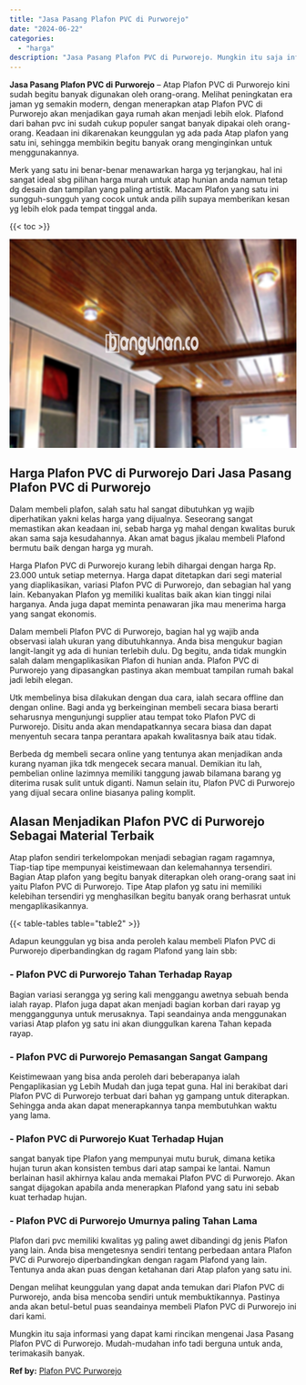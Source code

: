 ```yaml
---
title: "Jasa Pasang Plafon PVC di Purworejo"
date: "2024-06-22"
categories: 
  - "harga"
description: "Jasa Pasang Plafon PVC di Purworejo. Mungkin itu saja informasi yang dapat kami rincikan mengenai Jasa Pasang Plafon PVC di Purworejo. Mudah-mudahan info tad..."
---
```


**Jasa Pasang Plafon PVC di Purworejo** – Atap Plafon PVC di Purworejo kini sudah begitu banyak digunakan oleh orang-orang. Melihat peningkatan era jaman yg semakin modern, dengan menerapkan atap Plafon PVC di Purworejo akan menjadikan gaya rumah akan menjadi lebih elok. Plafond dari bahan pvc ini sudah cukup populer sangat banyak dipakai oleh orang-orang. Keadaan ini dikarenakan keunggulan yg ada pada Atap plafon yang satu ini, sehingga membikin begitu banyak orang menginginkan untuk menggunakannya.

Merk yang satu ini benar-benar menawarkan harga yg terjangkau, hal ini sangat ideal sbg pilihan harga murah untuk atap hunian anda namun tetap dg desain dan tampilan yang paling artistik. Macam Plafon yang satu ini sungguh-sungguh yang cocok untuk anda pilih supaya memberikan kesan yg lebih elok pada tempat tinggal anda.

{{< toc >}}

![Jasa Pasang Plafon PVC di Purworejo](/images/flafond-pvc-murah18.png)

## Harga Plafon PVC di Purworejo Dari Jasa Pasang Plafon PVC di Purworejo

Dalam membeli plafon, salah satu hal sangat dibutuhkan yg wajib diperhatikan yakni kelas harga yang dijualnya. Seseorang sangat memastikan akan keadaan ini, sebab harga yg mahal dengan kwalitas buruk akan sama saja kesudahannya. Akan amat bagus jikalau membeli Plafond bermutu baik dengan harga yg murah.

Harga Plafon PVC di Purworejo kurang lebih dihargai dengan harga Rp. 23.000 untuk setiap meternya. Harga dapat ditetapkan dari segi material yang diaplikasikan, variasi Plafon PVC di Purworejo, dan sebagian hal yang lain. Kebanyakan Plafon yg memiliki kualitas baik akan kian tinggi nilai harganya. Anda juga dapat meminta penawaran jika mau menerima harga yang sangat ekonomis.

Dalam membeli Plafon PVC di Purworejo, bagian hal yg wajib anda observasi ialah ukuran yang dibutuhkannya. Anda bisa mengukur bagian langit-langit yg ada di hunian terlebih dulu. Dg begitu, anda tidak mungkin salah dalam mengaplikasikan Plafon di hunian anda. Plafon PVC di Purworejo yang dipasangkan pastinya akan membuat tampilan rumah bakal jadi lebih elegan.

Utk membelinya bisa dilakukan dengan dua cara, ialah secara offline dan dengan online. Bagi anda yg berkeinginan membeli secara biasa berarti seharusnya mengunjungi supplier atau tempat toko Plafon PVC di Purworejo. Disitu anda akan mendapatkannya secara biasa dan dapat menyentuh secara tanpa perantara apakah kwalitasnya baik atau tidak.

Berbeda dg membeli secara online yang tentunya akan menjadikan anda kurang nyaman jika tdk mengecek secara manual. Demikian itu lah, pembelian online lazimnya memiliki tanggung jawab bilamana barang yg diterima rusak sulit untuk diganti. Namun selain itu, Plafon PVC di Purworejo yang dijual secara online biasanya paling komplit.

## Alasan Menjadikan Plafon PVC di Purworejo Sebagai Material Terbaik

Atap plafon sendiri terkelompokan menjadi sebagian ragam ragamnya, Tiap-tiap tipe mempunyai keistimewaan dan kelemahannya tersendiri. Bagian Atap plafon yang begitu banyak diterapkan oleh orang-orang saat ini yaitu Plafon PVC di Purworejo. Tipe Atap plafon yg satu ini memiliki kelebihan tersendiri yg menghasilkan begitu banyak orang berhasrat untuk mengaplikasikannya.

{{< table-tables table="table2" >}}

Adapun keunggulan yg bisa anda peroleh kalau membeli Plafon PVC di Purworejo diperbandingkan dg ragam Plafond yang lain sbb:

### \- Plafon PVC di Purworejo Tahan Terhadap Rayap

Bagian variasi serangga yg sering kali menggangu awetnya sebuah benda ialah rayap. Plafon juga dapat akan menjadi bagian korban dari rayap yg mengganggunya untuk merusaknya. Tapi seandainya anda menggunakan variasi Atap plafon yg satu ini akan diunggulkan karena Tahan kepada rayap.

### \- Plafon PVC di Purworejo Pemasangan Sangat Gampang

Keistimewaan yang bisa anda peroleh dari beberapanya ialah Pengaplikasian yg Lebih Mudah dan juga tepat guna. Hal ini berakibat dari Plafon PVC di Purworejo terbuat dari bahan yg gampang untuk diterapkan. Sehingga anda akan dapat menerapkannya tanpa membutuhkan waktu yang lama.

### \- Plafon PVC di Purworejo Kuat Terhadap Hujan

sangat banyak tipe Plafon yang mempunyai mutu buruk, dimana ketika hujan turun akan konsisten tembus dari atap sampai ke lantai. Namun berlainan hasil akhirnya kalau anda memakai Plafon PVC di Purworejo. Akan sangat dijagokan apabila anda menerapkan Plafond yang satu ini sebab kuat terhadap hujan.

### \- Plafon PVC di Purworejo Umurnya paling Tahan Lama

Plafon dari pvc memiliki kwalitas yg paling awet dibandingi dg jenis Plafon yang lain. Anda bisa mengetesnya sendiri tentang perbedaan antara Plafon PVC di Purworejo diperbandingkan dengan ragam Plafond yang lain. Tentunya anda akan puas dengan ketahanan dari Atap plafon yang satu ini.

Dengan melihat keunggulan yang dapat anda temukan dari Plafon PVC di Purworejo, anda bisa mencoba sendiri untuk membuktikannya. Pastinya anda akan betul-betul puas seandainya membeli Plafon PVC di Purworejo ini dari kami.

Mungkin itu saja informasi yang dapat kami rincikan mengenai Jasa Pasang Plafon PVC di Purworejo. Mudah-mudahan info tadi berguna untuk anda, terimakasih banyak.

**Ref by:** [Plafon PVC Purworejo](https://id.wikipedia.org/wiki/Plafon)
